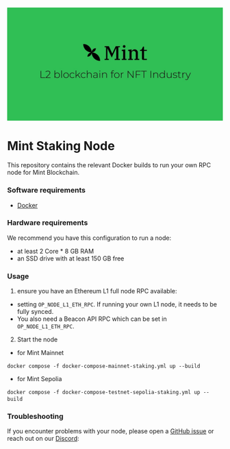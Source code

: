 ![Mint](logo.png)

# Mint Staking Node

This repository contains the relevant Docker builds to run your own RPC node for Mint Blockchain.

### Software requirements

- [Docker](https://docs.docker.com/desktop/)

### Hardware requirements

We recommend you have this configuration to run a node:

- at least 2 Core * 8 GB RAM
- an SSD drive with at least 150 GB free

### Usage

1. ensure you have an Ethereum L1 full node RPC available:

* setting `OP_NODE_L1_ETH_RPC`. If running your own L1 node, it needs to be fully synced.
* You also need a Beacon API RPC which can be set in `OP_NODE_L1_ETH_RPC`.

2. Start the node

* for Mint Mainnet
```
docker compose -f docker-compose-mainnet-staking.yml up --build
```
* for Mint Sepolia
```
docker compose -f docker-compose-testnet-sepolia-staking.yml up --build
```

### Troubleshooting

If you encounter problems with your node, please open a [GitHub issue](https://github.com/Mint-Blockchain/mint-node/issues) or reach out on our [Discord](https://discord.com/invite/mint-blockchain):
